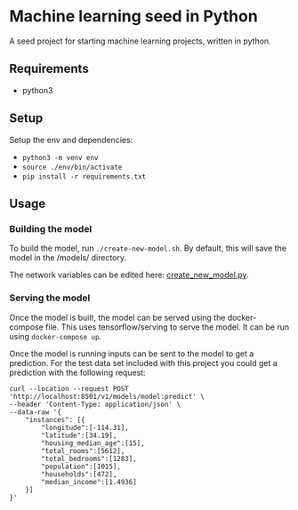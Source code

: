 # Machine learning seed in Python

A seed project for starting machine learning projects, written in python.

## Requirements
  - python3

## Setup

Setup the env and dependencies:
  - `python3 -m venv env`
  - `source ./env/bin/activate`
  - `pip install -r requirements.txt`

## Usage

### Building the model

To build the model, run `./create-new-model.sh`. By default, this will save
the model in the /models/ directory.

The network variables can be edited here: [create_new_model.py](https://github.com/chrisberry4545/machine-learning-python-seed/blob/master/src/create_new_model.py).

### Serving the model

Once the model is built, the model can be served using the docker-compose file. This uses
tensorflow/serving to serve the model. It can be run using `docker-compose up`.

Once the model is running inputs can be sent to the model to get a prediction. For the
test data set included with this project you could get a prediction with the following
request:

```
curl --location --request POST 'http://localhost:8501/v1/models/model:predict' \
--header 'Content-Type: application/json' \
--data-raw '{
    "instances": [{
        "longitude":[-114.31],
        "latitude":[34.19],
        "housing_median_age":[15],
        "total_rooms":[5612],
        "total_bedrooms":[1283],
        "population":[1015],
        "households":[472],
        "median_income":[1.4936]
    }]
}'
```

